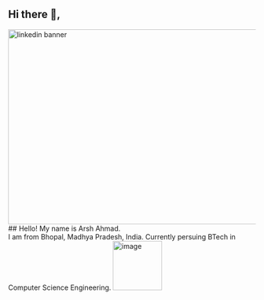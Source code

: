 ## Hi there 👋,
<img width="1584" height="396" alt="linkedin banner" src="https://github.com/user-attachments/assets/f728d147-0499-4a17-a4ac-8c138deefc5e" />
## Hello! My name is Arsh Ahmad. <br>
I am from Bhopal, Madhya Pradesh, India. Currently persuing BTech in Computer Science Engineering. 
<img width="100" height="100" alt="image" src="https://github.com/user-attachments/assets/86911719-b675-4ed7-8cbf-8a94b18e0b1d" />

<!--
**ARSH-AHMAD195/ARSH-AHMAD195** is a ✨ _special_ ✨ repository because its `README.md` (this file) appears on your GitHub profile.

Here are some ideas to get you started:

- 🔭 I’m currently working on ...
- 🌱 I’m currently learning ...
- 👯 I’m looking to collaborate on ...
- 🤔 I’m looking for help with ...
- 💬 Ask me about ...
- 📫 How to reach me: ...
- 😄 Pronouns: ...
- ⚡ Fun fact: ...
-->
